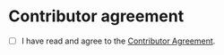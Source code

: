 

# Contributor agreement

- [ ] I have read and agree to the [Contributor Agreement](https://github.com/LadybugDB/docs/blob/main/CLA.md).
